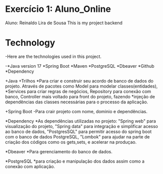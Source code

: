 # Exercício 1: Aluno_Online
Aluno: Reinaldo Lira de Sousa
This is my project backend

# Technology
-Here are the technologies used in this project.

  -*Java version 17
   *Spring Boot 
   *Maven
   *PostgreSQL
   *Dbeaver
   *Github
   *Dependency

+Java
   +Trilhos
      *Para criar e construir seu acordo de banco de dados do projeto. Através de pacotes como Model para modelar classes(entidades),
      *Services para criar regras de negócios, Repository para conexão com banco, Controller mais voltado para front do projeto, fazendo
      *injeção de dependências das classes necessárias para o processo da aplicação.

+Spring Boot
   -Para crair projeto com nome, dominio e dependências. 

*Dependency
   *As dependências utilizadas no projeto: "Spring web" para visualização do projeto, "Spring data" para integração e simplificar acesso ao
   banco de dados, "PostgresSQL" para permitir acesso do spring boot com o banco de dados PostgreSQL, "Lombok" para ajudar na parte de criação
   dos códigos como os gets,sets, e acelerar na produçao.


*Dbeaver
   *Para gerenciamento do banco de dados.

*PostgreSQL
  *para criação e manipulação dos dados assim como a conexão com aplicação.

